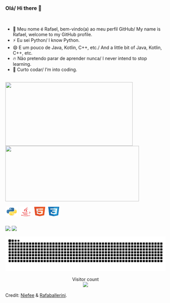 ### Olá/ Hi there 👋

<br/>

- 🌱 Meu nome é Rafael, bem-vindo(a) ao meu perfil GitHub/ My name is Rafael, welcome to my GitHub profile. 
- ⚡ Eu sei Python/ I know Python.
- 😄 E um pouco de Java, Kotlin, C++, etc./ And a little bit of Java, Kotlin, C++, etc.
- 🔥 Não pretendo parar de aprender nunca/ I never intend to stop learning.
- 💖 Curto codar/ I’m into coding.

<br/>

<a href="https://github.com/rafaelris/github-readme-stats">
  <img height=200 width=400 align="center" src="https://github-readme-stats.vercel.app/api?username=rafaelris" />
    <a href="https://github.com/rafaelris/convoychat">
  <img height=174 width=420 align="center" src="https://github-readme-stats.vercel.app/api/top-langs?username=rafaelris&layout=compact&langs_count=8&card_width=320" />
</a>

<div style="display: inline_block"><br>
  <img align="center" alt="Python" height="30" width="40" src="https://raw.githubusercontent.com/devicons/devicon/master/icons/python/python-original.svg">
  <img align="center" alt="Java" height="30" width="40" src="https://raw.githubusercontent.com/devicons/devicon/master/icons/java/java-plain.svg">
  <img align="center" alt="HTML" height="30" width="40" src="https://raw.githubusercontent.com/devicons/devicon/master/icons/html5/html5-original.svg">
  <img align="center" alt="CSS" height="30" width="40" src="https://raw.githubusercontent.com/devicons/devicon/master/icons/css3/css3-original.svg">
</div>
  
  ##
 
<div> 
  <a href = "mailto:faelcee@gmail.com"><img src="https://img.shields.io/badge/-Gmail-%23333?style=for-the-badge&logo=&logoColor=white" target="_blank"></a>
  <a href="www.linkedin.com/in/rafaelribeiroti" target="_blank"><img src="https://img.shields.io/badge/-LinkedIn-%230077B5?style=for-the-badge&logo=LinkedIn&logoColor=white" target="_blank"></a> 
  
</div>

![Snake animation](https://github.com/RafaelRiS/RafaelRiS/blob/main/dist/github-contribution-grid-snake.svg)

<p align="center"> 
  <div align="center">Visitor count</div>
  <div align="center">
    <img src="https://profile-counter.glitch.me/RafaelRiS/count.svg"/>
  </div> 
</p>

Credit: [Niefee](https://github.com/Niefee) & [Rafaballerini](https://github.com/rafaballerini).
